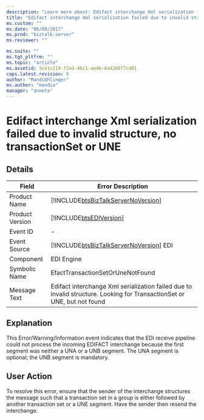 ```yaml
---
description: "Learn more about: Edifact interchange Xml serialization failed due to invalid structure, no transactionSet or UNE"
title: "Edifact interchange Xml serialization failed due to invalid structure, no transactionSet or UNE | Microsoft Docs"
ms.custom: ""
ms.date: "06/08/2017"
ms.prod: "biztalk-server"
ms.reviewer: ""

ms.suite: ""
ms.tgt_pltfrm: ""
ms.topic: "article"
ms.assetid: 3ce1c219-f2ed-46c1-ae4b-8a4206f7cd01
caps.latest.revision: 8
author: "MandiOhlinger"
ms.author: "mandia"
manager: "anneta"
---
```

# Edifact interchange Xml serialization failed due to invalid structure, no transactionSet or UNE
## Details  
  
|      Field      |                                      Error Description                                                                  |
|-----------------|-------------------------------------------------------------------------------------------------------------------------|
|  Product Name   |                   [!INCLUDE[btsBizTalkServerNoVersion](../includes/btsbiztalkservernoversion-md.md)]                    |
| Product Version |                               [!INCLUDE[btsEDIVersion](../includes/btsediversion-md.md)]                                |
|    Event ID     |                                                            -                                                            |
|  Event Source   |                 [!INCLUDE[btsBizTalkServerNoVersion](../includes/btsbiztalkservernoversion-md.md)] EDI                  |
|    Component    |                                                       EDI Engine                                                        |
|  Symbolic Name  |                                            EfactTransactionSetOrUneNotFound                                             |
|  Message Text   | Edifact interchange Xml serialization failed due to invalid structure. Looking for TransactionSet or UNE, but not found |
  
## Explanation  
 This Error/Warning/Information event indicates that the EDI receive pipeline could not process the incoming EDIFACT interchange because the first segment was neither a UNA or a UNB segment. The UNA segment is optional; the UNB segment is mandatory.  
  
## User Action  
 To resolve this error, ensure that the sender of the interchange structures the message such that a transaction set in a group is either followed by another transaction set or a UNE segment. Have the sender then resend the interchange.
